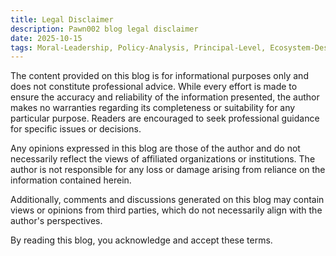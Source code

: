 ```yaml
---
title: Legal Disclaimer
description: Pawn002 blog legal disclaimer
date: 2025-10-15
tags: Moral-Leadership, Policy-Analysis, Principal-Level, Ecosystem-Design
---
```


The content provided on this blog is for informational purposes only and does not constitute professional advice. While every effort is made to ensure the accuracy and reliability of the information presented, the author makes no warranties regarding its completeness or suitability for any particular purpose. Readers are encouraged to seek professional guidance for specific issues or decisions.

Any opinions expressed in this blog are those of the author and do not necessarily reflect the views of affiliated organizations or institutions. The author is not responsible for any loss or damage arising from reliance on the information contained herein.

Additionally, comments and discussions generated on this blog may contain views or opinions from third parties, which do not necessarily align with the author's perspectives.

By reading this blog, you acknowledge and accept these terms.
